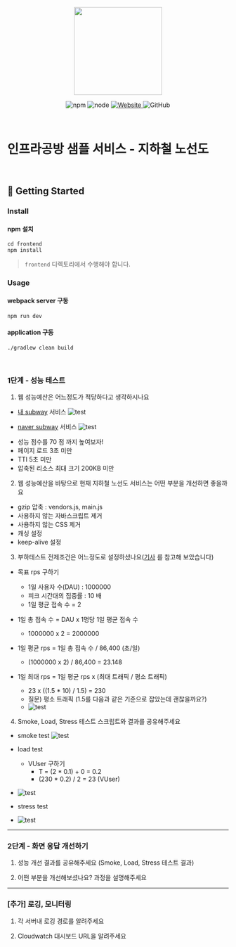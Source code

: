 <p align="center">
    <img width="200px;" src="https://raw.githubusercontent.com/woowacourse/atdd-subway-admin-frontend/master/images/main_logo.png"/>
</p>
<p align="center">
  <img alt="npm" src="https://img.shields.io/badge/npm-%3E%3D%205.5.0-blue">
  <img alt="node" src="https://img.shields.io/badge/node-%3E%3D%209.3.0-blue">
  <a href="https://edu.nextstep.camp/c/R89PYi5H" alt="nextstep atdd">
    <img alt="Website" src="https://img.shields.io/website?url=https%3A%2F%2Fedu.nextstep.camp%2Fc%2FR89PYi5H">
  </a>
  <img alt="GitHub" src="https://img.shields.io/github/license/next-step/atdd-subway-service">
</p>

<br>

# 인프라공방 샘플 서비스 - 지하철 노선도

<br>

## 🚀 Getting Started

### Install
#### npm 설치
```
cd frontend
npm install
```
> `frontend` 디렉토리에서 수행해야 합니다.

### Usage
#### webpack server 구동
```
npm run dev
```
#### application 구동
```
./gradlew clean build
```
<br>


### 1단계 - 성능 테스트
1. 웹 성능예산은 어느정도가 적당하다고 생각하시나요 

* [내 subway](https://pagespeed.web.dev/report?url=https%3A%2F%2Fparkeeseul.kro.kr%2F) 서비스
![test](./image/webpageBefore.png)

* [naver subway](https://pagespeed.web.dev/report?url=https%3A%2F%2Fmap.naver.com%2Fv5%2Fsubway%2F1000%2F-%2F-%2F-%3Fc%3D14146635.9803238%2C4519514.4759440%2C15%2C0%2C0%2C0%2Cdh) 서비스
![test](./image/naverSubway.png)
- 성능 점수를 70 점 까지 높여보자!
- 페이지 로드 3초 미만
- TTI 5초 미만
- 압축된 리소스 최대 크기 200KB 미만

2. 웹 성능예산을 바탕으로 현재 지하철 노선도 서비스는 어떤 부분을 개선하면 좋을까요
  - gzip 압축 : vendors.js, main.js
  - 사용하지 않는 자바스크립트 제거
  - 사용하지 않는 CSS 제거
  - 캐싱 설정
  - keep-alive 설정

3. 부하테스트 전제조건은 어느정도로 설정하셨나요([기사](https://platum.kr/archives/61943) 를 참고해 보았습니다)
- 목표 rps 구하기
  * 1일 사용자 수(DAU) : 1000000
  * 피크 시간대의 집중률 : 10 배
  * 1일 평균 접속 수 = 2

- 1일 총 접속 수 = DAU x 1명당 1일 평균 접속 수
  * 1000000 x 2 = 2000000
- 1일 평균 rps = 1일 총 접속 수 / 86,400 (초/일)  
  * (1000000 x 2) /  86,400 = 23.148
- 1일 최대 rps = 1일 평균 rps x (최대 트래픽 / 평소 트래픽)
  * 23 x ((1.5 * 10) / 1.5) = 230
  * 질문) 평소 트래픽 (1.5를 다음과 같은 기준으로 잡았는데 괜찮을까요?)
  * ![test](./image/traffic.png)
  
4. Smoke, Load, Stress 테스트 스크립트와 결과를 공유해주세요
 - smoke test
   ![test](./image/smoke.png)

 - load test
   - VUser 구하기
     * T = (2 * 0.1) + 0 = 0.2 
     * (230 * 0.2) / 2 = 23 (VUser)  
 - 
   ![test](./image/load.png)
 - stress test
 - ![test](./image/stress.png)

---

### 2단계 - 화면 응답 개선하기
1. 성능 개선 결과를 공유해주세요 (Smoke, Load, Stress 테스트 결과)

2. 어떤 부분을 개선해보셨나요? 과정을 설명해주세요

---

### [추가] 로깅, 모니터링
1. 각 서버내 로깅 경로를 알려주세요

2. Cloudwatch 대시보드 URL을 알려주세요
